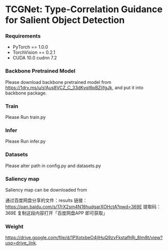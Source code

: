 # TCGNet: Type-Correlation Guidance for Salient Object Detection
### Requirements
* PyTorch == 1.0.0
* TorchVision == 0.2.1
* CUDA 10.0  cudnn 7.2

### Backbone Pretrained Model
Please download backbone pretrained model from https://1drv.ms/u/s!Aus8VCZ_C_33dKvqI6pBZlifgJk, and put it into backbone package.

### Train

Please Run train.py

### Infer

Please Run infer.py

### Datasets

Please alter path in config.py and datasets.py

### Saliency map
Saliency map can be downloaded from

通过百度网盘分享的文件：results
链接：https://pan.baidu.com/s/17rX2sm4N18hudgarXOHctA?pwd=369E 
提取码：369E 
复制这段内容打开「百度网盘APP 即可获取」

### Weight

https://drive.google.com/file/d/1PXotxbeO4jlHuQ9zvFkstafhRj_8lm8t/view?usp=drive_link.

